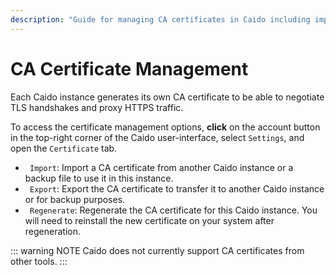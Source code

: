 ```yaml
---
description: "Guide for managing CA certificates in Caido including importing, exporting, and regenerating certificates for HTTPS traffic interception."
---
```


# CA Certificate Management

Each Caido instance generates its own CA certificate to be able to negotiate TLS handshakes and proxy HTTPS traffic.

To access the certificate management options, **click** on the account button <code><Icon icon="fas fa-user" /></code> in the top-right corner of the Caido user-interface, select `Settings`, and open the `Certificate` tab.

- <code><Icon icon="fas fa-file-import" /> Import</code>: Import a CA certificate from another Caido instance or a backup file to use it in this instance.
- <code><Icon icon="fas fa-file-download" /> Export</code>: Export the CA certificate to transfer it to another Caido instance or for backup purposes.
- <code><Icon icon="fas fa-arrows-rotate" /> Regenerate</code>: Regenerate the CA certificate for this Caido instance. You will need to reinstall the new certificate on your system after regeneration.

::: warning NOTE
Caido does not currently support CA certificates from other tools.
:::
